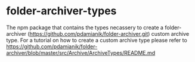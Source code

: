 # folder-archiver-types
The npm package that contains the types necassery to create a folder-archiver (https://github.com/pdamianik/folder-archiver.git) custom archive type. For a tutorial on how to create a custom archive type please refer to https://github.com/pdamianik/folder-archiver/blob/master/src/Archive/ArchiveTypes/README.md
